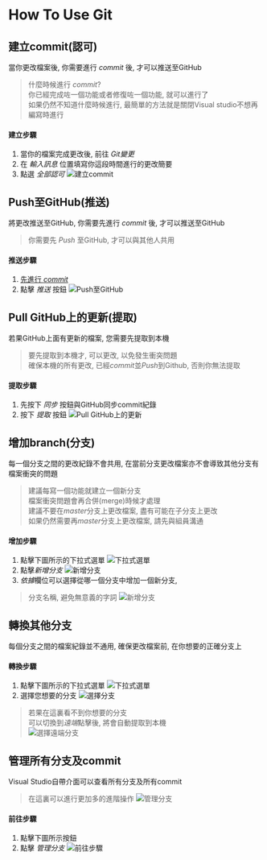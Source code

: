 How To Use Git
===
建立commit(認可)
---
當你更改檔案後, 你需要進行 *commit* 後, 才可以推送至GitHub

> 什麼時候進行 *commit*?<br>
> 你已經完成咗一個功能或者修復咗一個功能, 就可以進行了<br>
> 如果仍然不知道什麼時候進行, 最簡單的方法就是關閉Visual studio不想再編寫時進行

#### 建立步驟
1. 當你的檔案完成更改後, 前往 *Git變更*
2. 在 *輸入訊息* 位置填寫你這段時間進行的更改簡要
3. 點選 *全部認可*
![建立commit](img-tutorial/commit.jpg)

Push至GitHub(推送)
---
將更改推送至GitHub, 你需要先進行 *commit* 後, 才可以推送至GitHub

> 你需要先 *Push* 至GitHub, 才可以與其他人共用

#### 推送步驟
1. [先進行 *commit*](#建立commit認可)
2. 點擊 *推送* 按鈕
![Push至GitHub](img-tutorial/push.jpg)

Pull GitHub上的更新(提取)
---
若果GitHub上面有更新的檔案, 您需要先提取到本機

> 要先提取到本機才, 可以更改, 以免發生衝突問題<br>
> 確保本機的所有更改, 已經*commit*並*Push*到Github, 否則你無法提取

#### 提取步驟
1. 先按下 *同步* 按鈕與GitHub同步commit紀錄
2. 按下 *提取* 按鈕
![Pull GitHub上的更新](img-tutorial/pull.jpg)

增加branch(分支)
---
每一個分支之間的更改紀錄不會共用, 在當前分支更改檔案亦不會導致其他分支有檔案衝突的問題

> 建議每寫一個功能就建立一個新分支<br>
> 檔案衝突問題會再合併(merge)時候才處理<br>
> 建議不要在*master*分支上更改檔案, 盡有可能在子分支上更改<br>
> 如果仍然需要再*master*分支上更改檔案, 請先與組員溝通

#### 增加步驟
1. 點擊下圖所示的下拉式選單
![下拉式選單](img-tutorial/add_branch-1.jpg)
2. 點擊*新增分支*
![新增分支](img-tutorial/add_branch-2.jpg)
3. *依據*欄位可以選擇從哪一個分支中增加一個新分支, 
> 分支名稱, 避免無意義的字詞
![新增分支](img-tutorial/add_branch-3.jpg)

轉換其他分支
---
每個分支之間的檔案紀錄並不通用, 確保更改檔案前, 在你想要的正確分支上

#### 轉換步驟
1. 點擊下圖所示的下拉式選單
![下拉式選單](img-tutorial/add_branch-1.jpg)
2. 選擇您想要的分支
![選擇分支](img-tutorial/change_branch-1.jpg)
> 若果在這裏看不到你想要的分支<br>
> 可以切換到*遠端*點擊後, 將會自動提取到本機<br>
> ![選擇*遠端*分支](img-tutorial/change_branch-2.jpg)

管理所有分支及commit
---
Visual Studio自帶介面可以查看所有分支及所有commit
> 在這裏可以進行更加多的進階操作
![管理分支](img-tutorial/all_branch.png)

#### 前往步驟
1. 點擊下圖所示按鈕
2. 點擊 *管理分支*
![前往步驟](img-tutorial/all_branch-1.jpg)

